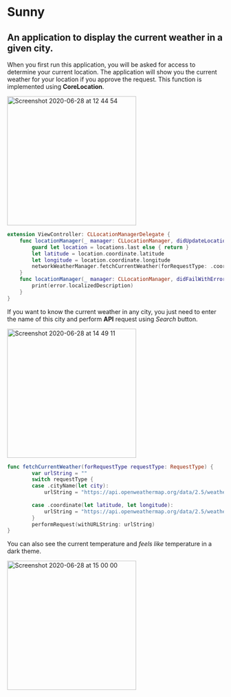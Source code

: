 # Sunny
## An application to display the current weather in a given city.
When you first run this application, you will be asked for access to determine your current location. The application will show you the current weather for your location if you approve the request. This function is implemented using __CoreLocation__.

<img width="300" alt="Screenshot 2020-06-28 at 12 44 54" src="https://user-images.githubusercontent.com/55511062/85945444-120a5780-b93e-11ea-9eaf-0964c741146c.png">

```swift
extension ViewController: CLLocationManagerDelegate {
    func locationManager(_ manager: CLLocationManager, didUpdateLocations locations: [CLLocation]) {
        guard let location = locations.last else { return }
        let latitude = location.coordinate.latitude
        let longitude = location.coordinate.longitude
        networkWeatherManager.fetchCurrentWeather(forRequestType: .coordinate(latitude: latitude, longitude: longitude))
    }
    func locationManager(_ manager: CLLocationManager, didFailWithError error: Error) {
        print(error.localizedDescription)
    }
}
```
If you want to know the current weather in any city, you just need to enter the name of this city and perform __API__ request using _Search_ button.

<img width="300" alt="Screenshot 2020-06-28 at 14 49 11" src="https://user-images.githubusercontent.com/55511062/85948050-bf856700-b94e-11ea-9866-0e77fb0f0890.png">

```swift
func fetchCurrentWeather(forRequestType requestType: RequestType) {
        var urlString = ""
        switch requestType {
        case .cityName(let city):
            urlString = "https://api.openweathermap.org/data/2.5/weather?q=\(city)&appid=\(apiKey)&units=metric"
            
        case .coordinate(let latitude, let longitude):
            urlString = "https://api.openweathermap.org/data/2.5/weather?lat=\(latitude)&lon=\(longitude)&appid=\(apiKey)&units=metric"
        }
        performRequest(withURLString: urlString)
}
 ```
 
 You can also see the current temperature and _feels like_ temperature in a dark theme.
 
 <img width="300" alt="Screenshot 2020-06-28 at 15 00 00" src="https://user-images.githubusercontent.com/55511062/85948327-9e257a80-b950-11ea-9686-32c9484e12fb.png">
 
 
